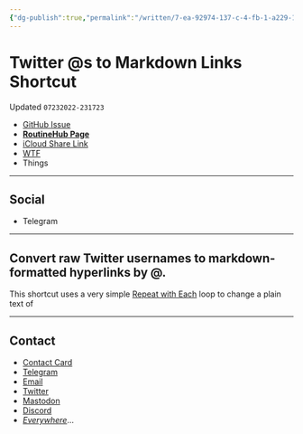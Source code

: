 ```yaml
---
{"dg-publish":true,"permalink":"/written/7-ea-92974-137-c-4-fb-1-a229-17-cf-4-ba-010-f9/","dgHomeLink":true,"dgPassFrontmatter":false}
---
```


# Twitter @s to Markdown Links Shortcut
Updated `07232022-231723`

- [GitHub Issue](https://github.com/extratone/i/issues/)
- [**RoutineHub Page**](https://routinehub.co/shortcut/)
- [iCloud Share Link](https://www.icloud.com/shortcuts/dfbddac3265b4adaa715d5d2e12a7608)
- [WTF](https://davidblue.wtf/drafts/7EA92974-137C-4FB1-A229-17CF4BA010F9.html)
- Things

---

## Social

- Telegram

---

## Convert raw Twitter usernames to markdown-formatted hyperlinks by @.

This shortcut uses a very simple [Repeat with Each](https://www.matthewcassinelli.com/actions/repeat-with-each/) loop to change a plain text of 


---

## Contact

- [Contact Card](https://davidblue.wtf/db.vcf)
- [Telegram](https://t.me/extratone)
- [Email](mailto:davidblue@extratone.com) 
- [Twitter](https://twitter.com/NeoYokel)
- [Mastodon](https://mastodon.social/@DavidBlue)
- [Discord](https://discord.gg/0b9KQUKP858b0iZF)
- [*Everywhere*](https://raindrop.io/davidblue/social-directory-21059174)...